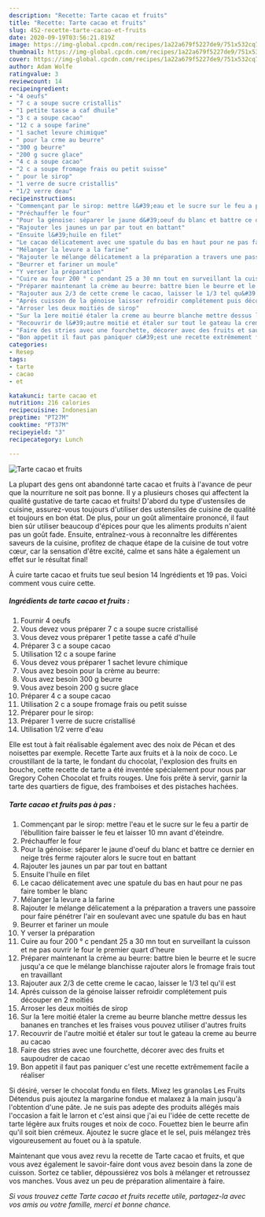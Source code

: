 ```yaml
---
description: "Recette: Tarte cacao et fruits"
title: "Recette: Tarte cacao et fruits"
slug: 452-recette-tarte-cacao-et-fruits
date: 2020-09-19T03:56:21.819Z
image: https://img-global.cpcdn.com/recipes/1a22a679f5227de9/751x532cq70/tarte-cacao-et-fruits-photo-principale-de-la-recette.jpg
thumbnail: https://img-global.cpcdn.com/recipes/1a22a679f5227de9/751x532cq70/tarte-cacao-et-fruits-photo-principale-de-la-recette.jpg
cover: https://img-global.cpcdn.com/recipes/1a22a679f5227de9/751x532cq70/tarte-cacao-et-fruits-photo-principale-de-la-recette.jpg
author: Adam Wolfe
ratingvalue: 3
reviewcount: 14
recipeingredient:
- "4 oeufs"
- "7 c a soupe sucre cristallis"
- "1 petite tasse a caf dhuile"
- "3 c a soupe cacao"
- "12 c a soupe farine"
- "1 sachet levure chimique"
- " pour la crme au beurre"
- "300 g beurre"
- "200 g sucre glace"
- "4 c a soupe cacao"
- "2 c a soupe fromage frais ou petit suisse"
- " pour le sirop"
- "1 verre de sucre cristallis"
- "1/2 verre deau"
recipeinstructions:
- "Commençant par le sirop: mettre l&#39;eau et le sucre sur le feu a partir de l’ébullition faire baisser le feu et laisser 10 mn avant d&#39;éteindre."
- "Préchauffer le four"
- "Pour la génoise: séparer le jaune d&#39;oeuf du blanc et battre ce dernier en neige trés ferme rajouter alors le sucre tout en battant"
- "Rajouter les jaunes un par par tout en battant"
- "Ensuite l&#39;huile en filet"
- "Le cacao délicatement avec une spatule du bas en haut pour ne pas faire tomber le blanc"
- "Mélanger la levure a la farine"
- "Rajouter le mélange délicatement a la préparation a travers une passoire pour faire pénétrer l&#39;air en soulevant avec une spatule du bas en haut"
- "Beurrer et fariner un moule"
- "Y verser la préparation"
- "Cuire au four 200 ° c pendant 25 a 30 mn tout en surveillant la cuisson et ne pas ouvrir le four le premier quart d&#39;heure"
- "Préparer maintenant la crème au beurre: battre bien le beurre et le sucre jusqu&#39;a ce que le mélange blanchisse rajouter alors le fromage frais tout en travaillant"
- "Rajouter aux 2/3 de cette creme le cacao, laisser le 1/3 tel qu&#39;il est"
- "Aprés cuisson de la génoise laisser refroidir complétement puis découper en 2 moitiés"
- "Arroser les deux moitiés de sirop"
- "Sur la 1ere moitié étaler la creme au beurre blanche mettre dessus les bananes en tranches et les fraises vous pouvez utiliser d&#39;autres fruits"
- "Recouvrir de l&#39;autre moitié et étaler sur tout le gateau la creme au beurre au cacao"
- "Faire des stries avec une fourchette, décorer avec des fruits et saupoudrer de cacao"
- "Bon appetit il faut pas paniquer c&#39;est une recette extrêmement facile a réaliser"
categories:
- Resep
tags:
- tarte
- cacao
- et

katakunci: tarte cacao et 
nutrition: 216 calories
recipecuisine: Indonesian
preptime: "PT27M"
cooktime: "PT37M"
recipeyield: "3"
recipecategory: Lunch

---
```



![Tarte cacao et fruits](https://img-global.cpcdn.com/recipes/1a22a679f5227de9/751x532cq70/tarte-cacao-et-fruits-photo-principale-de-la-recette.jpg)

La plupart des gens ont abandonné tarte cacao et fruits à l'avance de peur que la nourriture ne soit pas bonne. Il y a plusieurs choses qui affectent la qualité gustative de tarte cacao et fruits! D'abord du type d'ustensiles de cuisine, assurez-vous toujours d'utiliser des ustensiles de cuisine de qualité et toujours en bon état. De plus, pour un goût alimentaire prononcé, il faut bien sûr utiliser beaucoup d'épices pour que les aliments produits n'aient pas un goût fade. Ensuite, entraînez-vous à reconnaître les différentes saveurs de la cuisine, profitez de chaque étape de la cuisine de tout votre cœur, car la sensation d'être excité, calme et sans hâte a également un effet sur le résultat final!

<!--inarticleads1-->

À cuire tarte cacao et fruits tue seul besion 14 Ingrédients et 19 pas. Voici comment vous cuire cette.

##### Ingrédients de tarte cacao et fruits :

1. Fournir 4 oeufs
1. Vous devez vous préparer 7 c a soupe sucre cristallisé
1. Vous devez vous préparer 1 petite tasse a café d&#39;huile
1. Préparer 3 c a soupe cacao
1. Utilisation 12 c a soupe farine
1. Vous devez vous préparer 1 sachet levure chimique
1. Vous avez besoin  pour la crème au beurre:
1. Vous avez besoin 300 g beurre
1. Vous avez besoin 200 g sucre glace
1. Préparer 4 c a soupe cacao
1. Utilisation 2 c a soupe fromage frais ou petit suisse
1. Préparer  pour le sirop:
1. Préparer 1 verre de sucre cristallisé
1. Utilisation 1/2 verre d&#39;eau


Elle est tout à fait réalisable également avec des noix de Pécan et des noisettes par exemple. Recette Tarte aux fruits et à la noix de coco. Le croustillant de la tarte, le fondant du chocolat, l&#39;explosion des fruits en bouche, cette recette de tarte a été inventée spécialement pour nous par Gregory Cohen Chocolat et fruits rouges. Une fois prête à servir, garnir la tarte des quartiers de figue, des framboises et des pistaches hachées. 

<!--inarticleads2-->

##### Tarte cacao et fruits pas à pas :

1. Commençant par le sirop: mettre l&#39;eau et le sucre sur le feu a partir de l’ébullition faire baisser le feu et laisser 10 mn avant d&#39;éteindre.
1. Préchauffer le four
1. Pour la génoise: séparer le jaune d&#39;oeuf du blanc et battre ce dernier en neige trés ferme rajouter alors le sucre tout en battant
1. Rajouter les jaunes un par par tout en battant
1. Ensuite l&#39;huile en filet
1. Le cacao délicatement avec une spatule du bas en haut pour ne pas faire tomber le blanc
1. Mélanger la levure a la farine
1. Rajouter le mélange délicatement a la préparation a travers une passoire pour faire pénétrer l&#39;air en soulevant avec une spatule du bas en haut
1. Beurrer et fariner un moule
1. Y verser la préparation
1. Cuire au four 200 ° c pendant 25 a 30 mn tout en surveillant la cuisson et ne pas ouvrir le four le premier quart d&#39;heure
1. Préparer maintenant la crème au beurre: battre bien le beurre et le sucre jusqu&#39;a ce que le mélange blanchisse rajouter alors le fromage frais tout en travaillant
1. Rajouter aux 2/3 de cette creme le cacao, laisser le 1/3 tel qu&#39;il est
1. Aprés cuisson de la génoise laisser refroidir complétement puis découper en 2 moitiés
1. Arroser les deux moitiés de sirop
1. Sur la 1ere moitié étaler la creme au beurre blanche mettre dessus les bananes en tranches et les fraises vous pouvez utiliser d&#39;autres fruits
1. Recouvrir de l&#39;autre moitié et étaler sur tout le gateau la creme au beurre au cacao
1. Faire des stries avec une fourchette, décorer avec des fruits et saupoudrer de cacao
1. Bon appetit il faut pas paniquer c&#39;est une recette extrêmement facile a réaliser


Si désiré, verser le chocolat fondu en filets. Mixez les granolas Les Fruits Détendus puis ajoutez la margarine fondue et malaxez à la main jusqu&#39;à l&#39;obtention d&#39;une pâte. Je ne suis pas adepte des produits allégés mais l&#39;occasion a fait le larron et c&#39;est ainsi que j&#39;ai eu l&#39;idée de cette recette de tarte légère aux fruits rouges et noix de coco. Fouettez bien le beurre afin qu&#39;il soit bien crémeux. Ajoutez le sucre glace et le sel, puis mélangez très vigoureusement au fouet ou à la spatule. 

<!--inarticleads1-->

<p>
Maintenant que vous avez revu la recette de Tarte cacao et fruits, et que vous avez également le savoir-faire dont vous avez besoin dans la zone de cuisson. Sortez ce tablier, dépoussiérez vos bols à mélanger et retroussez vos manches. Vous avez un peu de préparation alimentaire à faire.
</p>

<p>
<i>Si vous trouvez cette Tarte cacao et fruits recette utile, partagez-la avec vos amis ou votre famille, merci et bonne chance.</i>
</p>
